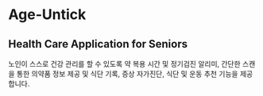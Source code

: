 # Age-Untick
## Health Care Application for Seniors
노인이 스스로 건강 관리를 할 수 있도록 약 복용 시간 및 정기검진 알리미, 간단한 스캔을 통한 의약품 정보 제공 및 식단 기록, 증상 자가진단, 식단 및 운동 추천 기능을 제공합니다.
